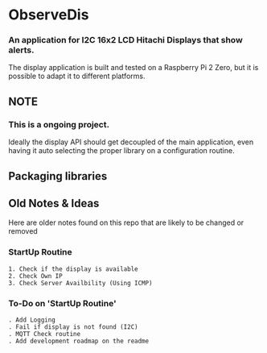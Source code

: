 # ObserveDis

### An application for I2C 16x2 LCD Hitachi Displays that show alerts.

The display application is built and tested on a Raspberry Pi 2 Zero, but it is possible
to adapt it to different platforms.

## NOTE

### This is a ongoing project.

Ideally the display API should get decoupled of the main application, even having it auto
selecting the proper library on a configuration routine.

## Packaging libraries

## Old Notes & Ideas

Here are older notes found on this repo that are likely to be changed or removed

### StartUp Routine

    1. Check if the display is available
    2. Check Own IP
    3. Check Server Availbility (Using ICMP)

### To-Do on 'StartUp Routine'

    . Add Logging
    . Fail if display is not found (I2C)
    . MQTT Check routine
    . Add development roadmap on the readme

